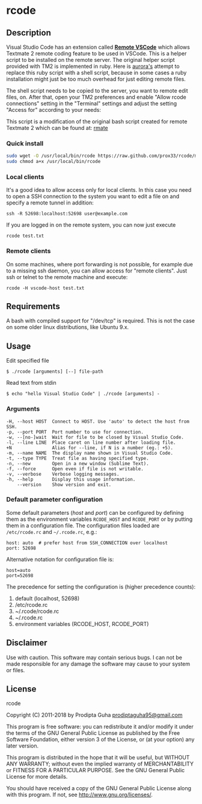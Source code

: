 # rcode

## Description

Visual Studio Code has an extension called [**Remote VSCode**](https://marketplace.visualstudio.com/items?itemName=rafaelmaiolla.remote-vscode) which allows Textmate 2 remote coding feature to be used 
in VSCode. This is a helper script to be installed on the remote server. The original helper 
script provided with TM2 is implemented in ruby. Here is [aurora's](https://github.com/aurora) 
attempt to replace this ruby script with a shell script, because in some cases a ruby 
installation might just be too much overhead for just editing remote files.

The shell script needs to be copied to the server, you want to remote edit files, on.
After that, open your TM2 preferences and enable "Allow rcode connections" setting in
the "Terminal" settings and adjust the setting "Access for" according to your needs:

This script is a modification of the original bash script created for 
remote Textmate 2 which can be found at:
[rmate](https://github.com/aurora/rmate)

### Quick install

```bash
sudo wget -O /usr/local/bin/rcode https://raw.github.com/prox33/rcode/master/rcode
sudo chmod a+x /usr/local/bin/rcode
```

### Local clients

It's a good idea to allow access only for local clients. In this case you need to open
a SSH connection to the system you want to edit a file on and specify a remote tunnel in
addition:

	ssh -R 52698:localhost:52698 user@example.com

If you are logged in on the remote system, you can now just execute

	rcode test.txt


### Remote clients

On some machines, where port forwarding is not possible, for example due to a missing ssh
daemon, you can allow access for "remote clients". Just ssh or telnet to the remote machine
and execute:

    rcode -H vscode-host test.txt

## Requirements

A bash with compiled support for "/dev/tcp" is required. This is not the case on some
older linux distributions, like Ubuntu 9.x.

## Usage

Edit specified file

    $ ./rcode [arguments] [--] file-path

Read text from stdin

    $ echo "hello Visual Studio Code" | ./rcode [arguments] -

### Arguments

    -H, --host HOST  Connect to HOST. Use 'auto' to detect the host from SSH.
    -p, --port PORT  Port number to use for connection.
    -w, --[no-]wait  Wait for file to be closed by Visual Studio Code.
    -l, --line LINE  Place caret on line number after loading file.
    +N               Alias for --line, if N is a number (eg.: +5).
    -m, --name NAME  The display name shown in Visual Studio Code.
    -t, --type TYPE  Treat file as having specified type.
    -n, --new        Open in a new window (Sublime Text).
    -f, --force      Open even if file is not writable.
    -v, --verbose    Verbose logging messages.
    -h, --help       Display this usage information.
        --version    Show version and exit.


### Default parameter configuration

Some default parameters (_host_ and _port_) can be configured by defining them
as the environment variables `RCODE_HOST` and `RCODE_PORT` or by putting them
in a configuration file. The configuration files loaded are `/etc/rcode.rc`
and `~/.rcode.rc`, e.g.:

    host: auto  # prefer host from SSH_CONNECTION over localhost
    port: 52698

Alternative notation for configuration file is:

    host=auto
    port=52698

The precedence for setting the configuration is (higher precedence counts):

1. default (localhost, 52698)
2. /etc/rcode.rc
3. ~/.rcode/rcode.rc
4. ~/.rcode.rc
5. environment variables (RCODE\_HOST, RCODE\_PORT)

## Disclaimer

Use with caution. This software may contain serious bugs. I can not be made responsible for
any damage the software may cause to your system or files.

## License

rcode

Copyright (C) 2011-2018 by Prodipta Guha <prodiptaguha95@gmail.com>

This program is free software: you can redistribute it and/or modify it under the terms of the GNU General Public License as published by the Free Software Foundation, either version 3 of the License, or (at your option) any later version.

This program is distributed in the hope that it will be useful, but WITHOUT ANY WARRANTY; without even the implied warranty of MERCHANTABILITY or FITNESS FOR A PARTICULAR PURPOSE. See the GNU General Public License for more details.

You should have received a copy of the GNU General Public License along with this program. If not, see <http://www.gnu.org/licenses/>.
